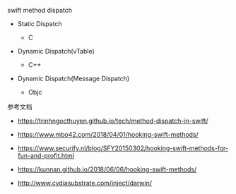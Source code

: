 swift method dispatch

- Static Dispatch
  - C

- Dynamic Dispatch(vTable)
  - C++

- Dynamic Dispatch(Message Dispatch)
  - Objc

参考文档

- https://trinhngocthuyen.github.io/tech/method-dispatch-in-swift/

- https://www.mbo42.com/2018/04/01/hooking-swift-methods/

- https://www.securify.nl/blog/SFY20150302/hooking-swift-methods-for-fun-and-profit.html

- https://kunnan.github.io/2018/06/06/hooking-swift-methods/

- http://www.cydiasubstrate.com/inject/darwin/